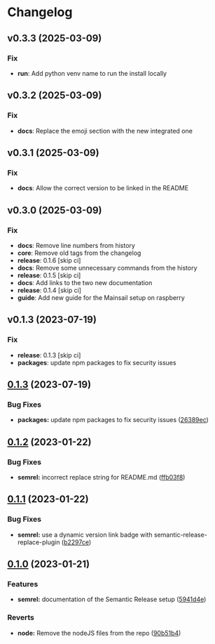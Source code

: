 # Changelog

## v0.3.3 (2025-03-09)

### Fix

- **run**: Add python venv name to run the install locally

## v0.3.2 (2025-03-09)

### Fix

- **docs**: Replace the emoji section with the new integrated one

## v0.3.1 (2025-03-09)

### Fix

- **docs**: Allow the correct version to be linked in the README

## v0.3.0 (2025-03-09)

### Fix

- **docs**: Remove line numbers from history
- **core**: Remove old tags from the changelog
- **release**: 0.1.6 [skip ci]
- **docs**: Remove some unnecessary commands from the history
- **release**: 0.1.5 [skip ci]
- **docs**: Add links to the two new documentation
- **release**: 0.1.4 [skip ci]
- **guide**: Add new guide for the Mainsail setup on raspberry

## v0.1.3 (2023-07-19)

### Fix

- **release**: 0.1.3 [skip ci]
- **packages**: update npm packages to fix security issues

## [0.1.3](https://github.com/atraides/homelab/compare/v0.1.2...v0.1.3) (2023-07-19)


### Bug Fixes

* **packages:** update npm packages to fix security issues ([26389ec](https://github.com/atraides/homelab/commit/26389ec20d70b5d3f571678d3fab3853c7288df0))

## [0.1.2](https://github.com/atraides/homelab/compare/v0.1.1...v0.1.2) (2023-01-22)


### Bug Fixes

* **semrel:** incorrect replace string for README.md ([ffb03f8](https://github.com/atraides/homelab/commit/ffb03f82a7bce58e23c0328cbf541d589500885c))

## [0.1.1](https://github.com/atraides/homelab/compare/v0.1.0...v0.1.1) (2023-01-22)


### Bug Fixes

* **semrel:** use a dynamic version link badge with semantic-release-replace-plugin ([b2297ce](https://github.com/atraides/homelab/commit/b2297cec594d148529de2178468397a81b42bed1))

## [0.1.0](https://github.com/atraides/homelab/compare/v0.0.1...v0.1.0) (2023-01-21)


### Features

* **semrel:** documentation of the Semantic Release setup ([5941d4e](https://github.com/atraides/homelab/commit/5941d4e495c7ec6847741c1b13b872683d8d7b85))


### Reverts

* **node:** Remove the nodeJS files from the repo ([90b51b4](https://github.com/atraides/homelab/commit/90b51b444a1ed9a043403609c682912caa1ff069))
